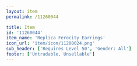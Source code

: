 ```yaml
---
layout: item
permalink: /11260044

title: Item
id: '11260044'
item_name: 'Replica Ferocity Earrings'
icon_url: 'item/icon/11200024.png'
sub_header: ['Requires Level 50', 'Gender: All']
footer: ['Untradable, Unsellable']
---
```

